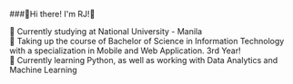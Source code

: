 ###👋Hi there! I'm RJ!👋

🏫 Currently studying at National University - Manila</br>
📄 Taking up the course of Bachelor of Science in Information Technology with a specialization in Mobile and Web Application. 3rd Year!</br>
🌱 Currently learning Python, as well as working with Data Analytics and Machine Learning</br>
